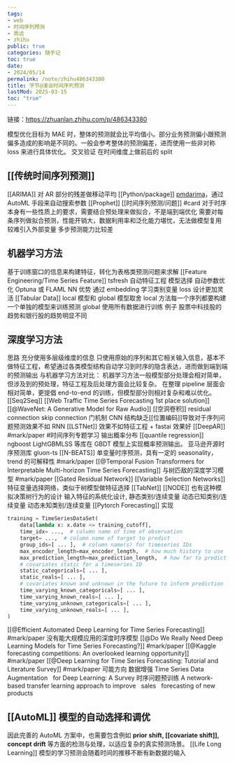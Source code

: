 ```yaml
---
tags:
- web
- 时间序列预测
- 周远
- zhihu
public: true
categories: 随手记
toc: true
date:
- 2024/05/14
permalink: /note/zhihu486343380
title: 字节@漫谈时间序列预测
lastMod: 2025-03-15
toc: "true"
---
```


链接：https://zhuanlan.zhihu.com/p/486343380
<!--more-->
模型优化目标为 MAE 时，整体的预测就会比平均值小。部分业务预测偏小跟预测偏多造成的影响是不同的。一般会参考整体的预测偏差，进而使用一些非对称 loss 来进行具体优化。
交叉验证
在时间维度上做前后的 split
## [[传统时间序列预测]]
[[ARIMA]] 对 AR 部分的残差做移动平均
[[Python/package]] [pmdarima](http://alkaline-ml.com/pmdarima/index.html)，通过 AutoML 手段来自动搜索参数
[[Prophet]]
[[时间序列预测/问题]] #card
对于时序本身有一些性质上的要求，需要结合预处理来做拟合，不是端到端优化
需要对每条序列做拟合预测，性能开销大，数据利用率和泛化能力堪忧，无法做模型复用
较难引入外部变量
多步预测能力比较差
## 机器学习方法
基于训练窗口的信息来构建特征，转化为表格类预测问题来求解
[[Feature Engineering/Time Series Feature]]
tsfresh 自动特征工程
模型选择
自动参数优化 Optuna 或 FLAML
NN 优势
通过 embedding 学习类别变量
loss 设计更加灵活
[[Tabular Data]]
local 模型和 global 模型取舍
local 方法每一个序列都要构建一个单独的模型来训练预测
global 使用所有数据进行训练
例子
股票中科技股的趋势和银行股的趋势明显不同
## 深度学习方法
思路
充分使用多层级维度的信息
只使用原始的序列和其它相关输入信息，基本不做特征工程，希望通过各类模型结构自动学习到时序的隐含表达，进而做到端到端的预测输出
与机器学习方法对比：
机器学习方法一般模型部分处理会相对简单，但涉及到的预处理，特征工程及后处理方面会比较复杂。
在整理 pipeline 层面会相对简单，更提倡 end-to-end 的训练，但模型部分则相对复杂和难以优化。
[[Seq2Seq]]
[[Web Traffic Time Series Forecasting 1st place solution]]
[[@WaveNet: A Generative Model for Raw Audio]]
[[空洞卷积]] residual connection skip connection 门机制
CNN 结构缺乏[[位置编码]]导致对于序列问题预测效果不如 RNN
[[LSTNet]] 效果不如特征工程 + fastai 效果好
[[DeepAR]] #mark/paper #时间序列专题学习
输出概率分布
[[quantile regression]] ngboost LightGBMLSS 等库在 GBDT 模型上实现概率预测输出。
亚马逊开源时序预测库 gluon-ts
[[N-BEATS]] 单变量时序预测，具有一定的 seasonality，trend 的可解释性 #mark/paper
[[@Temporal Fusion Transformers for Interpretable Multi-horizon Time Series Forecasting]] 与树匹敌的深度学习模型 #mark/paper
[[Gated Residual Network]]
[[Variable Selection Networks]] 特征变量选择网络，类似于树模型做特征选择
[[TabNet]] [[NODE]] 也有这种模拟决策树行为的设计
输入特征的系统化设计,
静态类别/连续变量
动态已知类别/连续变量
动态未知类别/连续变量
[[Pytorch Forecasting]] 实现
```python
training = TimeSeriesDataSet(
    data[lambda x: x.date <= training_cutoff],
    time_idx= ...,  # column name of time of observation
    target= ...,  # column name of target to predict
    group_ids=[ ... ],  # column name(s) for timeseries IDs
    max_encoder_length=max_encoder_length,  # how much history to use
    max_prediction_length=max_prediction_length,  # how far to predict into future
    # covariates static for a timeseries ID
    static_categoricals=[ ... ],
    static_reals=[ ... ],
    # covariates known and unknown in the future to inform prediction
    time_varying_known_categoricals=[ ... ],
    time_varying_known_reals=[ ... ],
    time_varying_unknown_categoricals=[ ... ],
    time_varying_unknown_reals=[ ... ],
)
```
[[@Efficient Automated Deep Learning for Time Series Forecasting]] #mark/paper
没有能大规模应用的深度时序模型
[[@Do We Really Need Deep Learning Models for Time Series Forecasting?]] #mark/paper
[[@Kaggle forecasting competitions: An overlooked learning opportunity]] #mark/paper
[[@Deep Learning for Time Series Forecasting: Tutorial and Literature Survey]] #mark/paper
可能方向
数据增强
Time Series Data   Augmentation   for Deep Learning: A Survey
时序问题预训练
A network-based transfer learning approach to improve   sales   forecasting of new products
## [[AutoML]] 模型的自动选择和调优
因此完善的 AutoML 方案中，也需要包含例如 **prior shift, [[covariate shift]], concept drift** 等方面的检测与处理，以适应复杂的真实预测场景。
[[Life Long Learning]] 模型的学习预测会随着时间的推移不断有新数据的输入